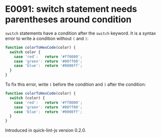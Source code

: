 # E0091: switch statement needs parentheses around condition

`switch` statements have a condition after the `switch` keyword. It is a syntax
error to write a condition without `(` and `)`:

```javascript
function colorToHexCode(color) {
  switch color {
    case 'red':   return '#ff0000';
    case 'green': return '#00ff00';
    case 'blue':  return '#0000ff';
  }
}
```

To fix this error, write `(` before the condition and `)` after the condition:

```javascript
function colorToHexCode(color) {
  switch (color) {
    case 'red':   return '#ff0000';
    case 'green': return '#00ff00';
    case 'blue':  return '#0000ff';
  }
}
```

Introduced in quick-lint-js version 0.2.0.
